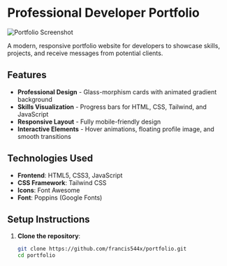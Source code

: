 # Professional Developer Portfolio

![Portfolio Screenshot](<img width="1920" height="3953" alt="image" src="https://github.com/user-attachments/assets/45f2dc34-8fe5-4641-9a91-8199ed26d10e" />
)

A modern, responsive portfolio website for developers to showcase skills, projects, and receive messages from potential clients.

## Features

- **Professional Design** - Glass-morphism cards with animated gradient background
- **Skills Visualization** - Progress bars for HTML, CSS, Tailwind, and JavaScript
- **Responsive Layout** - Fully mobile-friendly design
- **Interactive Elements** - Hover animations, floating profile image, and smooth transitions

## Technologies Used

- **Frontend**: HTML5, CSS3, JavaScript
- **CSS Framework**: Tailwind CSS
- **Icons**: Font Awesome
- **Font**: Poppins (Google Fonts)

## Setup Instructions

1. **Clone the repository**:
   ```bash
   git clone https://github.com/francis544x/portfolio.git
   cd portfolio
 
 
